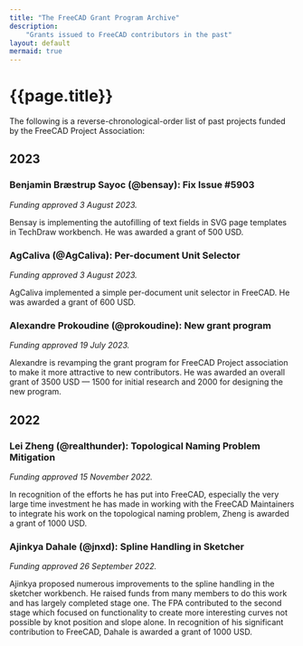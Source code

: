 ```yaml
---
title: "The FreeCAD Grant Program Archive"
description:
    "Grants issued to FreeCAD contributors in the past"
layout: default
mermaid: true
---
```


# {{page.title}}

The following is a reverse-chronological-order list of past projects funded by the FreeCAD Project Association:

## 2023

### Benjamin Bræstrup Sayoc (@bensay): Fix Issue #5903

*Funding approved 3 August 2023.*

Bensay is implementing the autofilling of text fields in SVG page templates in TechDraw workbench. He was awarded a grant of 500 USD.

### AgCaliva (@AgCaliva): Per-document Unit Selector

*Funding approved 3 August 2023.*

AgCaliva implemented a simple per-document unit selector in FreeCAD. He was awarded a grant of 600 USD.

### Alexandre Prokoudine (@prokoudine): New grant program

*Funding approved 19 July 2023.*

Alexandre is revamping the grant program for FreeCAD Project association to make it more attractive to new contributors. He was awarded an overall grant of 3500 USD — 1500 for initial research and 2000 for designing the new program.

## 2022

### Lei Zheng (@realthunder): Topological Naming Problem Mitigation

*Funding approved 15 November 2022.*

In recognition of the efforts he has put into FreeCAD, especially the very large time investment he has made in working with the FreeCAD Maintainers to integrate his work on the topological naming problem, Zheng is awarded a grant of 1000 USD.

### Ajinkya Dahale (@jnxd): Spline Handling in Sketcher

*Funding approved 26 September 2022.*

Ajinkya proposed numerous improvements to the spline handling in the sketcher workbench. He raised funds from many members to do this work and has largely completed stage one. The FPA contributed to the second stage which focused on functionality to create more interesting curves not possible by knot position and slope alone. In recognition of his significant contribution to FreeCAD, Dahale is awarded a grant of 1000 USD.
